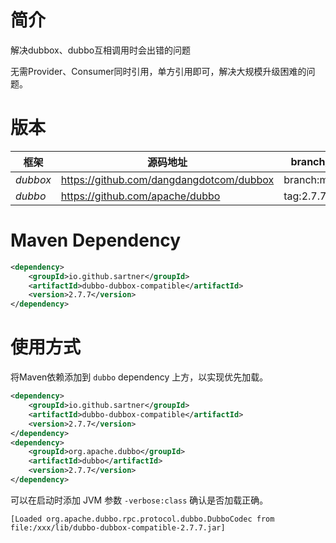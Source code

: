 # 简介

解决dubbox、dubbo互相调用时会出错的问题

无需Provider、Consumer同时引用，单方引用即可，解决大规模升级困难的问题。

# 版本

| 框架     | 源码地址                                 | branch/tag    | version |
| -------- | ---------------------------------------- | ------------- | ------- |
| *dubbox* | https://github.com/dangdangdotcom/dubbox | branch:master | 2.8.4   |
| *dubbo*  | https://github.com/apache/dubbo          | tag:2.7.7     | 2.7.7   |

# Maven Dependency

```xml
<dependency>
    <groupId>io.github.sartner</groupId>
    <artifactId>dubbo-dubbox-compatible</artifactId>
    <version>2.7.7</version>
</dependency>
```

# 使用方式

将Maven依赖添加到 `dubbo` dependency 上方，以实现优先加载。

```xml
<dependency>
    <groupId>io.github.sartner</groupId>
    <artifactId>dubbo-dubbox-compatible</artifactId>
    <version>2.7.7</version>
</dependency>
<dependency>
    <groupId>org.apache.dubbo</groupId>
    <artifactId>dubbo</artifactId>
    <version>2.7.7</version>
</dependency>
```

可以在启动时添加 JVM 参数 `-verbose:class` 确认是否加载正确。

```
[Loaded org.apache.dubbo.rpc.protocol.dubbo.DubboCodec from file:/xxx/lib/dubbo-dubbox-compatible-2.7.7.jar]
```

